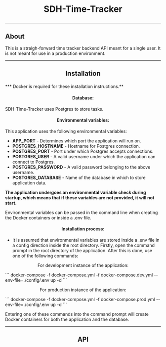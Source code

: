 # <p align="center">SDH-Time-Tracker</p>

------------

## <p align="center"></p>About
This is a straigh-forward time tracker backend API meant for a single user. It is not meant for use in a production environment.

------------

## <p align="center">Installation</p>
*** Docker is required for these installation instructions.**

#### <p align="center">Database:</p>
SDH-Time-Tracker uses Postgres to store tasks.

#### <p align="center">Environmental variables:</p>
This application uses the following environmental variables:
- **APP_PORT** - Determines which port the application will run on.
- **POSTGRES_HOSTNAME** - Hostname for Postgres connection.
- **POSTGRES_PORT** - Port under which Postgres accepts connections.
- **POSTGRES_USER** - A valid username under which the application can connect to Postgres.
- **POSTGRES_PASSWORD** - A valid password belonging to the above username.
- **POSTGRES_DATABASE** - Name of the database in which to store application data.

**The application undergoes an environmental variable check during startup, which means that if these variables are not provided, it will not start.**

Environmental variables can be passed in the command line when creating the Docker containers or inside a .env file.

#### <p align="center">Installation process:</p>
* It is assumed that environmental variables are stored inside a .env file in a config direction inside the root directory.
Firstly, open the command prompt in the root directory of the application. After this is done, use one of the following commands:

<p align="center">For development instance of the application:</p>
```
docker-compose -f docker-compose.yml -f docker-compose.dev.yml --env-file=./config/.env up -d
```

<p align="center">For production instance of the application:</p>
```
docker-compose -f docker-compose.yml -f docker-compose.prod.yml --env-file=./config/.env up -d
```

Entering one of these commands into the command prompt will create Docker containers for both the application and the database.

------------

## <p align="center">API</p>
